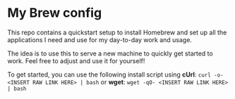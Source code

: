 # My Brew config
This repo contains a quickstart setup to install Homebrew and set up all the applications I need and use for my day-to-day work and usage.

The idea is to use this to serve a new machine to quickly get started to work. Feel free to adjust and use it for yourself!

To get started, you can use the following install script using **cUrl**:
`curl -o- <INSERT RAW LINK HERE> | bash`
or **wget**:
`wget -qO- <INSERT RAW LINK HERE> | bash`
